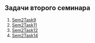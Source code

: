 ## Задачи второго семинара

1. [Sem2Task9](/Lessons_C_sharp/seminars/002/Sem2Task9/Program.cs)
2. [Sem2Task11](/Lessons_C_sharp/seminars/002/Sem2Task11/Program.cs)
3. [Sem2Task12](/Lessons_C_sharp/seminars/002/Sem2Task12/Program.cs)
4. [Sem2Task14](/Lessons_C_sharp/seminars/002/Sem2Task14/Program.cs)




